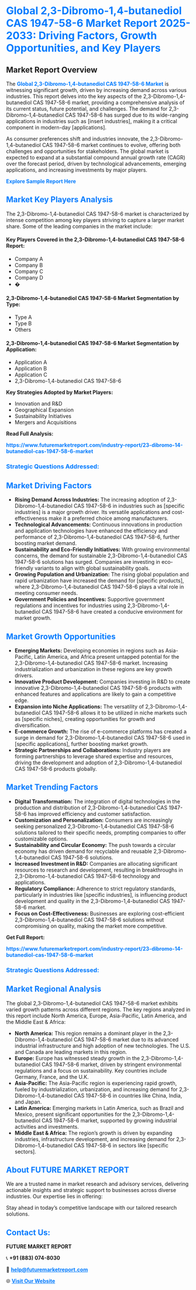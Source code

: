 <h1 style="color: #007BFF;">Global 2,3-Dibromo-1,4-butanediol CAS 1947-58-6 Market Report 2025-2033: Driving Factors, Growth Opportunities, and Key Players</h1>

<section id="overview">
<h2>Market Report Overview</h2>
<p>The <a href="https://www.futuremarketreport.com/industry-report/23-dibromo-14-butanediol-cas-1947-58-6-market" style="color: #007BFF; text-decoration: none;"><strong>Global 2,3-Dibromo-1,4-butanediol CAS 1947-58-6 Market</strong></a> is witnessing significant growth, driven by increasing demand across various industries. This report delves into the key aspects of the 2,3-Dibromo-1,4-butanediol CAS 1947-58-6 market, providing a comprehensive analysis of its current status, future potential, and challenges. The demand for 2,3-Dibromo-1,4-butanediol CAS 1947-58-6 has surged due to its wide-ranging applications in industries such as [insert industries], making it a critical component in modern-day [applications].</p>
<p>As consumer preferences shift and industries innovate, the 2,3-Dibromo-1,4-butanediol CAS 1947-58-6 market continues to evolve, offering both challenges and opportunities for stakeholders. The global market is expected to expand at a substantial compound annual growth rate (CAGR) over the forecast period, driven by technological advancements, emerging applications, and increasing investments by major players.</p>
</section>

<section id="overview">
<p><a href="https://www.futuremarketreport.com/request-sample/reportId=119784" style="color: #007BFF; text-decoration: none;"><strong>Explore Sample Report Here</strong></a></p>
</section>

<section id="key-players">
<h2 style="color: #007BFF;">Market Key Players Analysis</h2>
<p>The 2,3-Dibromo-1,4-butanediol CAS 1947-58-6 market is characterized by intense competition among key players striving to capture a larger market share. Some of the leading companies in the market include:</p>
<h4>Key Players Covered in the 2,3-Dibromo-1,4-butanediol CAS 1947-58-6 Report:</h4>
<ul><li>Company A</li><li>Company B</li><li>Company C</li><li>Company D</li><li>�</li></ul>
<h4>2,3-Dibromo-1,4-butanediol CAS 1947-58-6 Market Segmentation by Type:</h4>
<ul><li>Type A</li><li>Type B</li><li>Others</li></ul>

<h4>2,3-Dibromo-1,4-butanediol CAS 1947-58-6 Market Segmentation by Application:</h4>
<ul><li>Application A</li><li>Application B</li><li>Application C</li><li>2,3-Dibromo-1,4-butanediol CAS 1947-58-6</li></ul>
<p><strong>Key Strategies Adopted by Market Players:</strong></p>
<ul>
<li>Innovation and R&D</li>
<li>Geographical Expansion</li>
<li>Sustainability Initiatives</li>
<li>Mergers and Acquisitions</li>
</ul>
</section>

<section>
<p><strong>Read Full Analysis: </strong></p><a href="https://www.futuremarketreport.com/industry-report/23-dibromo-14-butanediol-cas-1947-58-6-market" style="color: #007BFF; text-decoration: none;"><strong>https://www.futuremarketreport.com/industry-report/23-dibromo-14-butanediol-cas-1947-58-6-market</strong></a>
<h3 style="color: #007BFF;">Strategic Questions Addressed:</h3>
</section>

<section id="driving-factors">
<h2 style="color: #007BFF;">Market Driving Factors</h2>
<ul>
<li><strong>Rising Demand Across Industries:</strong> The increasing adoption of 2,3-Dibromo-1,4-butanediol CAS 1947-58-6 in industries such as [specific industries] is a major growth driver. Its versatile applications and cost-effectiveness make it a preferred choice among manufacturers.</li>
<li><strong>Technological Advancements:</strong> Continuous innovations in production and application technologies have enhanced the efficiency and performance of 2,3-Dibromo-1,4-butanediol CAS 1947-58-6, further boosting market demand.</li>
<li><strong>Sustainability and Eco-Friendly Initiatives:</strong> With growing environmental concerns, the demand for sustainable 2,3-Dibromo-1,4-butanediol CAS 1947-58-6 solutions has surged. Companies are investing in eco-friendly variants to align with global sustainability goals.</li>
<li><strong>Growing Population and Urbanization:</strong> The rising global population and rapid urbanization have increased the demand for [specific products], where 2,3-Dibromo-1,4-butanediol CAS 1947-58-6 plays a vital role in meeting consumer needs.</li>
<li><strong>Government Policies and Incentives:</strong> Supportive government regulations and incentives for industries using 2,3-Dibromo-1,4-butanediol CAS 1947-58-6 have created a conducive environment for market growth.</li>
</ul>
</section>

<section id="growth-opportunities">
<h2 style="color: #007BFF;">Market Growth Opportunities</h2>
<ul>
<li><strong>Emerging Markets:</strong> Developing economies in regions such as Asia-Pacific, Latin America, and Africa present untapped potential for the 2,3-Dibromo-1,4-butanediol CAS 1947-58-6 market. Increasing industrialization and urbanization in these regions are key growth drivers.</li>
<li><strong>Innovative Product Development:</strong> Companies investing in R&D to create innovative 2,3-Dibromo-1,4-butanediol CAS 1947-58-6 products with enhanced features and applications are likely to gain a competitive edge.</li>
<li><strong>Expansion into Niche Applications:</strong> The versatility of 2,3-Dibromo-1,4-butanediol CAS 1947-58-6 allows it to be utilized in niche markets such as [specific niches], creating opportunities for growth and diversification.</li>
<li><strong>E-commerce Growth:</strong> The rise of e-commerce platforms has created a surge in demand for 2,3-Dibromo-1,4-butanediol CAS 1947-58-6 used in [specific applications], further boosting market growth.</li>
<li><strong>Strategic Partnerships and Collaborations:</strong> Industry players are forming partnerships to leverage shared expertise and resources, driving the development and adoption of 2,3-Dibromo-1,4-butanediol CAS 1947-58-6 products globally.</li>
</ul>
</section>

<section id="trending-factors">
<h2 style="color: #007BFF;">Market Trending Factors</h2>
<ul>
<li><strong>Digital Transformation:</strong> The integration of digital technologies in the production and distribution of 2,3-Dibromo-1,4-butanediol CAS 1947-58-6 has improved efficiency and customer satisfaction.</li>
<li><strong>Customization and Personalization:</strong> Consumers are increasingly seeking personalized 2,3-Dibromo-1,4-butanediol CAS 1947-58-6 solutions tailored to their specific needs, prompting companies to offer customizable options.</li>
<li><strong>Sustainability and Circular Economy:</strong> The push towards a circular economy has driven demand for recyclable and reusable 2,3-Dibromo-1,4-butanediol CAS 1947-58-6 solutions.</li>
<li><strong>Increased Investment in R&D:</strong> Companies are allocating significant resources to research and development, resulting in breakthroughs in 2,3-Dibromo-1,4-butanediol CAS 1947-58-6 technology and applications.</li>
<li><strong>Regulatory Compliance:</strong> Adherence to strict regulatory standards, particularly in industries like [specific industries], is influencing product development and quality in the 2,3-Dibromo-1,4-butanediol CAS 1947-58-6 market.</li>
<li><strong>Focus on Cost-Effectiveness:</strong> Businesses are exploring cost-efficient 2,3-Dibromo-1,4-butanediol CAS 1947-58-6 solutions without compromising on quality, making the market more competitive.</li>
</ul>
</section>

<section>
<p><strong>Get Full Report: </strong></p><a href="https://www.futuremarketreport.com/industry-report/23-dibromo-14-butanediol-cas-1947-58-6-market" style="color: #007BFF; text-decoration: none;"><strong>https://www.futuremarketreport.com/industry-report/23-dibromo-14-butanediol-cas-1947-58-6-market</strong></a>
<h3 style="color: #007BFF;">Strategic Questions Addressed:</h3>
</section>


<section id="regional-analysis">
<h2 style="color: #007BFF;">Market Regional Analysis</h2>
<p>The global 2,3-Dibromo-1,4-butanediol CAS 1947-58-6 market exhibits varied growth patterns across different regions. The key regions analyzed in this report include North America, Europe, Asia-Pacific, Latin America, and the Middle East & Africa:</p>
<ul>
<li><strong>North America:</strong> This region remains a dominant player in the 2,3-Dibromo-1,4-butanediol CAS 1947-58-6 market due to its advanced industrial infrastructure and high adoption of new technologies. The U.S. and Canada are leading markets in this region.</li>
<li><strong>Europe:</strong> Europe has witnessed steady growth in the 2,3-Dibromo-1,4-butanediol CAS 1947-58-6 market, driven by stringent environmental regulations and a focus on sustainability. Key countries include Germany, France, and the U.K.</li>
<li><strong>Asia-Pacific:</strong> The Asia-Pacific region is experiencing rapid growth, fueled by industrialization, urbanization, and increasing demand for 2,3-Dibromo-1,4-butanediol CAS 1947-58-6 in countries like China, India, and Japan.</li>
<li><strong>Latin America:</strong> Emerging markets in Latin America, such as Brazil and Mexico, present significant opportunities for the 2,3-Dibromo-1,4-butanediol CAS 1947-58-6 market, supported by growing industrial activities and investments.</li>
<li><strong>Middle East & Africa:</strong> The region’s growth is driven by expanding industries, infrastructure development, and increasing demand for 2,3-Dibromo-1,4-butanediol CAS 1947-58-6 in sectors like [specific sectors].</li>
</ul>
</section>

<footer>
<h2 style="color: #007BFF;">About FUTURE MARKET REPORT</h2>
<p>We are a trusted name in market research and advisory services, delivering actionable insights and strategic support to businesses across diverse industries. Our expertise lies in offering:</p>

<p>Stay ahead in today’s competitive landscape with our tailored research solutions.</p>

<h2 style="color: #007BFF;">Contact Us:</h2>
<p><strong>FUTURE MARKET REPORT</strong></p>
<p>📞 <strong>+91 (883) 074-8030</strong></p>
<p>📧 <strong><a href="mailto:help@futuremarketreport.com" style="color: #007BFF;">help@futuremarketreport.com</a></strong></p>
<p>🌐 <strong><a href="https://www.futuremarketreport.com/" style="color: #007BFF;">Visit Our Website</a></strong></p>
</footer>